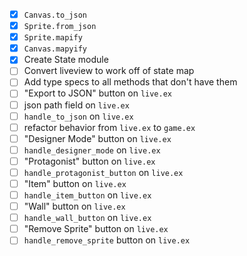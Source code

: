 * [x] `Canvas.to_json`
* [x] `Sprite.from_json`
* [x] `Sprite.mapify`
* [x] `Canvas.mapyify`
* [x] Create State module
* [ ] Convert liveview to work off of state map
* [ ] Add type specs to all methods that don't have them
* [ ] "Export to JSON" button on `live.ex`
* [ ] json path field on `live.ex`
* [ ] `handle_to_json` on `live.ex`
* [ ] refactor behavior from `live.ex` to `game.ex`
* [ ] "Designer Mode" button on `live.ex` 
* [ ] `handle_designer_mode` on `live.ex`
* [ ] "Protagonist" button on `live.ex`
* [ ] `handle_protagonist_button` on `live.ex`
* [ ] "Item" button on `live.ex`
* [ ] `handle_item_button` on `live.ex`
* [ ] "Wall" button on `live.ex`
* [ ] `handle_wall_button` on `live.ex`
* [ ] "Remove Sprite" button on `live.ex`
* [ ] `handle_remove_sprite` button on `live.ex`